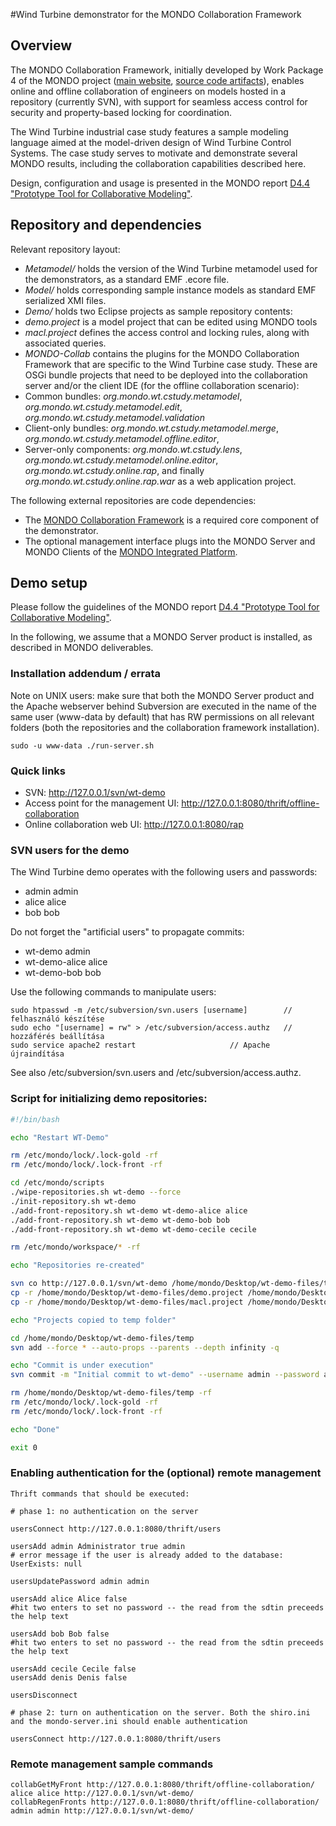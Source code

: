 #Wind Turbine demonstrator for the MONDO Collaboration Framework

## Overview
The MONDO Collaboration Framework, initially developed by Work Package 4 of the MONDO project ([main website](http://www.mondo-project.org/), [source code artifacts](http://mondo-project.github.io/)), enables online and offline collaboration of engineers on models hosted in a repository (currently SVN), with support for seamless access control for security and property-based locking for coordination.

The Wind Turbine industrial case study features a sample modeling language aimed at the model-driven design of Wind Turbine Control Systems. The case study serves to motivate and demonstrate several MONDO results, including the collaboration capabilities described here. 
 
Design, configuration and usage is presented in the MONDO report [D4.4 "Prototype Tool for Collaborative Modeling"](http://api.ning.com/files/zxy*xRp5iQ6LLKU5M6eSyBVlaao5Ny7RJkjcW3*jy-ifXPp-aEnLUWxO0vhL4-FC*HDkG0tp33xFcGZAGT5MBBhg49QwWiB2/D4.4Prototypetoolforcollaboration.pdf).

## Repository and dependencies

Relevant repository layout:
 * *Metamodel/* holds the version of the Wind Turbine metamodel used for the demonstrators, as a standard EMF .ecore file.
 * *Model/* holds corresponding sample instance models as standard EMF serialized XMI files. 
 * *Demo/* holds two Eclipse projects as sample repository contents:
  * *demo.project* is a model project that can be edited using MONDO tools 
  * *macl.project* defines the access control and locking rules, along with associated queries.
 * *MONDO-Collab* contains the plugins for the MONDO Collaboration Framework that are specific to the Wind Turbine case study. These are OSGi bundle projects that need to be deployed into the collaboration server and/or the client IDE (for the offline collaboration scenario):
  * Common bundles: *org.mondo.wt.cstudy.metamodel*, *org.mondo.wt.cstudy.metamodel.edit*, *org.mondo.wt.cstudy.metamodel.validation*
  * Client-only bundles: *org.mondo.wt.cstudy.metamodel.merge*, *org.mondo.wt.cstudy.metamodel.offline.editor*, 
  * Server-only components: *org.mondo.wt.cstudy.lens*, *org.mondo.wt.cstudy.metamodel.online.editor*,   *org.mondo.wt.cstudy.online.rap*, and finally *org.mondo.wt.cstudy.online.rap.war* as a web application project.
 
The following external repositories are code dependencies:
 * The [MONDO Collaboration Framework](https://github.com/FTSRG/mondo-collab-framework) is a required core component of the demonstrator. 
 * The optional management interface plugs into the MONDO Server and MONDO Clients of the [MONDO Integrated Platform](https://github.com/mondo-project/mondo-integration).
 
## Demo setup
 
Please follow the guidelines of the MONDO report [D4.4 "Prototype Tool for Collaborative Modeling"](http://api.ning.com/files/zxy*xRp5iQ6LLKU5M6eSyBVlaao5Ny7RJkjcW3*jy-ifXPp-aEnLUWxO0vhL4-FC*HDkG0tp33xFcGZAGT5MBBhg49QwWiB2/D4.4Prototypetoolforcollaboration.pdf).
 
In the following, we assume that a MONDO Server product is installed, as described in MONDO deliverables. 

### Installation addendum / errata

Note on UNIX users: make sure that both the MONDO Server product and the Apache webserver behind Subversion are executed in the name of the same user (www-data by default) that has RW permissions on all relevant folders (both the repositories and the collaboration framework installation).

```
sudo -u www-data ./run-server.sh
```

### Quick links

* SVN: http://127.0.0.1/svn/wt-demo
* Access point for the management UI: http://127.0.0.1:8080/thrift/offline-collaboration
* Online collaboration web UI: http://127.0.0.1:8080/rap

### SVN users for the demo

The Wind Turbine demo operates with the following users and passwords:
 * admin admin
 * alice alice
 * bob bob

Do not forget the "artificial users" to propagate commits:
 * wt-demo admin
 * wt-demo-alice alice
 * wt-demo-bob bob

Use the following commands to manipulate users:

```
sudo htpasswd -m /etc/subversion/svn.users [username] 	     // felhasználó készítése
sudo echo "[username] = rw" > /etc/subversion/access.authz   // hozzáférés beállítása
sudo service apache2 restart 				     // Apache újraindítása
```

See also /etc/subversion/svn.users and /etc/subversion/access.authz.

### Script for initializing demo repositories:

```sh
#!/bin/bash

echo "Restart WT-Demo"

rm /etc/mondo/lock/.lock-gold -rf
rm /etc/mondo/lock/.lock-front -rf

cd /etc/mondo/scripts
./wipe-repositories.sh wt-demo --force
./init-repository.sh wt-demo
./add-front-repository.sh wt-demo wt-demo-alice alice
./add-front-repository.sh wt-demo wt-demo-bob bob
./add-front-repository.sh wt-demo wt-demo-cecile cecile

rm /etc/mondo/workspace/* -rf

echo "Repositories re-created"

svn co http://127.0.0.1/svn/wt-demo /home/mondo/Desktop/wt-demo-files/temp --username admin --password admin --non-interactive --quiet
cp -r /home/mondo/Desktop/wt-demo-files/demo.project /home/mondo/Desktop/wt-demo-files/temp/
cp -r /home/mondo/Desktop/wt-demo-files/macl.project /home/mondo/Desktop/wt-demo-files/temp/

echo "Projects copied to temp folder"

cd /home/mondo/Desktop/wt-demo-files/temp
svn add --force * --auto-props --parents --depth infinity -q

echo "Commit is under execution"
svn commit -m "Initial commit to wt-demo" --username admin --password admin --non-interactive --quiet

rm /home/mondo/Desktop/wt-demo-files/temp -rf
rm /etc/mondo/lock/.lock-gold -rf
rm /etc/mondo/lock/.lock-front -rf

echo "Done"

exit 0
```


### Enabling authentication for the (optional) remote management

```
Thrift commands that should be executed:

# phase 1: no authentication on the server

usersConnect http://127.0.0.1:8080/thrift/users

usersAdd admin Administrator true admin
# error message if the user is already added to the database: UserExists: null

usersUpdatePassword admin admin

usersAdd alice Alice false
#hit two enters to set no password -- the read from the sdtin preceeds the help text

usersAdd bob Bob false
#hit two enters to set no password -- the read from the sdtin preceeds the help text

usersAdd cecile Cecile false
usersAdd denis Denis false

usersDisconnect

# phase 2: turn on authentication on the server. Both the shiro.ini and the mondo-server.ini should enable authentication

usersConnect http://127.0.0.1:8080/thrift/users
``` 

### Remote management sample commands

```
collabGetMyFront http://127.0.0.1:8080/thrift/offline-collaboration/ alice alice http://127.0.0.1/svn/wt-demo/
collabRegenFronts http://127.0.0.1:8080/thrift/offline-collaboration/ admin admin http://127.0.0.1/svn/wt-demo/
```

